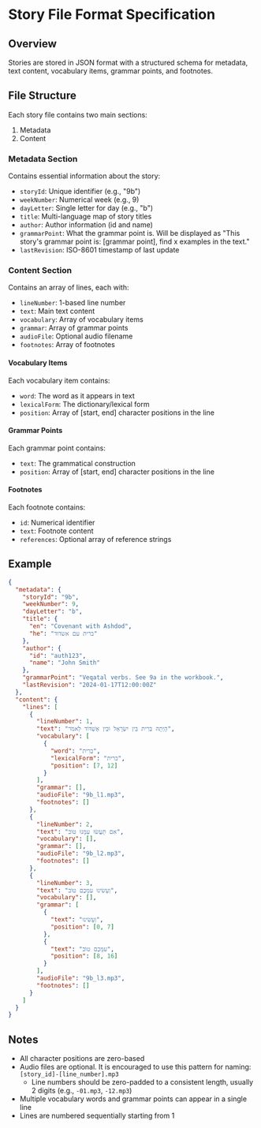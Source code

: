 
# Story File Format Specification

## Overview
Stories are stored in JSON format with a structured schema for metadata, text content, vocabulary items, grammar points, and footnotes.

## File Structure
Each story file contains two main sections:
1. Metadata
2. Content

### Metadata Section
Contains essential information about the story:
- `storyId`: Unique identifier (e.g., "9b")
- `weekNumber`: Numerical week (e.g., 9)
- `dayLetter`: Single letter for day (e.g., "b")
- `title`: Multi-language map of story titles
- `author`: Author information (id and name)
- `grammarPoint`: What the grammar point is. Will be displayed as "This story's grammar point is: [grammar point], find x examples in the text."
- `lastRevision`: ISO-8601 timestamp of last update

### Content Section
Contains an array of lines, each with:
- `lineNumber`: 1-based line number
- `text`: Main text content
- `vocabulary`: Array of vocabulary items
- `grammar`: Array of grammar points
- `audioFile`: Optional audio filename
- `footnotes`: Array of footnotes

#### Vocabulary Items
Each vocabulary item contains:
- `word`: The word as it appears in text
- `lexicalForm`: The dictionary/lexical form
- `position`: Array of [start, end] character positions in the line

#### Grammar Points
Each grammar point contains:
- `text`: The grammatical construction
- `position`: Array of [start, end] character positions in the line

#### Footnotes
Each footnote contains:
- `id`: Numerical identifier
- `text`: Footnote content
- `references`: Optional array of reference strings

## Example
```json
{
  "metadata": {
    "storyId": "9b",
    "weekNumber": 9,
    "dayLetter": "b",
    "title": {
      "en": "Covenant with Ashdod",
      "he": "ברית עם אשדוד"
    },
    "author": {
      "id": "auth123",
      "name": "John Smith"
    },
    "grammarPoint": "Veqatal verbs. See 9a in the workbook.",
    "lastRevision": "2024-01-17T12:00:00Z"
  },
  "content": {
    "lines": [
      {
        "lineNumber": 1,
        "text": "הָיְתָה בְרִית בֵּין יִשְׂרָאֵל וּבֵין אַשְׁדּוֹד לֵאמֹר",
        "vocabulary": [
          {
            "word": "בְרִית",
            "lexicalForm": "ברית",
            "position": [7, 12]
          }
        ],
        "grammar": [],
        "audioFile": "9b_l1.mp3",
        "footnotes": []
      },
      {
        "lineNumber": 2,
        "text": "אִם תַּעֲשׂוּ עִמָּנוּ טוֹב",
        "vocabulary": [],
        "grammar": [],
        "audioFile": "9b_l2.mp3",
        "footnotes": []
      },
      {
        "lineNumber": 3,
        "text": "וְעָשִׂינוּ עִמָּכֶם טוֹב",
        "vocabulary": [],
        "grammar": [
          {
            "text": "וְעָשִׂינוּ",
            "position": [0, 7]
          },
          {
            "text": "עִמָּכֶם טוֹב",
            "position": [8, 16]
          }
        ],
        "audioFile": "9b_l3.mp3",
        "footnotes": []
      }
    ]
  }
}
```

## Notes
- All character positions are zero-based
- Audio files are optional. It is encouraged to use this pattern for naming: `[story_id]-[line_number].mp3`
  - Line numbers should be zero-padded to a consistent length, usually 2 digits (e.g., `-01.mp3`, `-12.mp3`)
- Multiple vocabulary words and grammar points can appear in a single line
- Lines are numbered sequentially starting from 1
